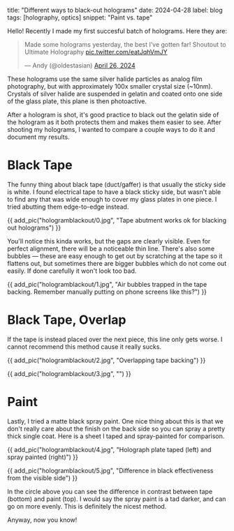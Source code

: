 title: "Different ways to black-out holograms"
date: 2024-04-28
label: blog
tags: [holography, optics]
snippet: "Paint vs. tape"

Hello! Recently I made my first succesful batch of holograms. Here they are:

<blockquote class="twitter-tweet tw-align-center" data-media-max-width="560"><p lang="en" dir="ltr">Made some holograms yesterday, the best I’ve gotten far! Shoutout to Ultimate Holography <a href="https://t.co/eatJqhVmJY">pic.twitter.com/eatJqhVmJY</a></p>&mdash; Andy (@oldestasian) <a href="https://twitter.com/oldestasian/status/1784001625549332548?ref_src=twsrc%5Etfw">April 26, 2024</a></blockquote> <script async src="https://platform.twitter.com/widgets.js" charset="utf-8"></script>

These holograms use the same silver halide particles as analog film photography, but with approximately 100x smaller crystal size (~10nm). Crystals of silver halide are suspended in gelatin and coated onto one side of the glass plate, this plane is then photoactive.

After a hologram is shot, it's good practice to black out the gelatin side of the hologram as it both protects them and makes them easier to see. After shooting my holograms, I wanted to compare a couple ways to do it and document my results.

# Black Tape

The funny thing about black tape (duct/gaffer) is that usually the sticky side is white. I found electrical tape to have a black sticky side, but wasn't able to find any that was wide enough to cover my glass plates in one piece. I tried abutting them edge-to-edge instead. 

{{ add_pic("hologramblackout/0.jpg", "Tape abutment works ok for blacking out holograms") }}

You'll notice this kinda works, but the gaps are clearly visible. Even for perfect alignment, there will be a noticeable thin line. There's also some bubbles — these are easy enough to get out by scratching at the tape so it flattens out, but sometimes there are bigger bubbles which do not come out easily. If done carefully it won't look too bad. 

{{ add_pic("hologramblackout/1.jpg", "Air bubbles trapped in the tape backing. Remember manually putting on phone screens like this?") }}

# Black Tape, Overlap

If the tape is instead placed over the next piece, this line only gets worse. I cannot recommend this method cause it really sucks. 

{{ add_pic("hologramblackout/2.jpg", "Overlapping tape backing") }}

{{ add_pic("hologramblackout/3.jpg", "") }}

# Paint

Lastly, I tried a matte black spray paint. One nice thing about this is that we don't really care about the finish on the back side so you can spray a pretty thick single coat. Here is a sheet I taped and spray-painted for comparison. 

{{ add_pic("hologramblackout/4.jpg", "Holograph plate taped (left) and spray painted (right)") }}

{{ add_pic("hologramblackout/5.jpg", "Difference in black effectiveness from the visible side") }}

In the circle above you can see the difference in contrast between tape (bottom) and paint (top). I would say the spray paint is a tad darker, and can go on more evenly. This is definitely the nicest method. 

Anyway, now you know!
